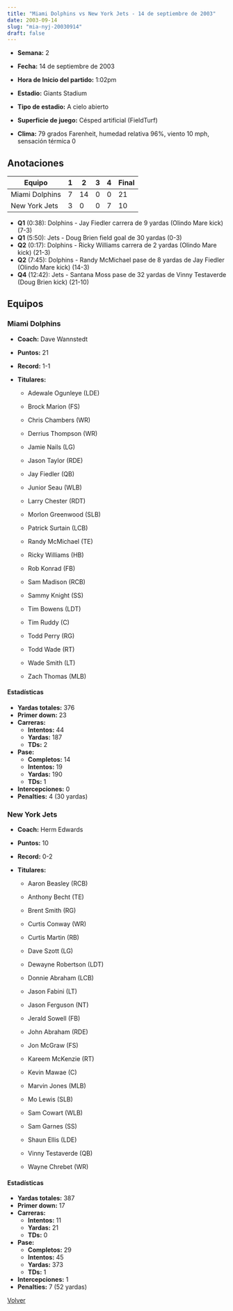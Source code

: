```yaml
---
title: "Miami Dolphins vs New York Jets - 14 de septiembre de 2003"
date: 2003-09-14
slug: "mia-nyj-20030914"
draft: false
---
```


* **Semana:** 2
* **Fecha:** 14 de septiembre de 2003

* **Hora de Inicio del partido:** 1:02pm
* **Estadio:** Giants Stadium
* **Tipo de estadio:** A cielo abierto
* **Superficie de juego:** Césped artificial (FieldTurf)
* **Clima:** 79 grados Farenheit, humedad relativa 96%, viento 10 mph, sensación térmica 0





## Anotaciones
| Equipo | 1 | 2 | 3 | 4 | Final |
|--------|---|---|---|---|-------|
| Miami Dolphins  | 7 | 14 | 0 | 0  | 21 |
| New York Jets  | 3 | 0 | 0 | 7  | 10 |
* **Q1** (0:38): Dolphins - Jay Fiedler carrera de 9 yardas (Olindo Mare kick) (7-3)
* **Q1** (5:50): Jets - Doug Brien field goal de 30 yardas (0-3)
* **Q2** (0:17): Dolphins - Ricky Williams carrera de 2 yardas (Olindo Mare kick) (21-3)
* **Q2** (7:45): Dolphins - Randy McMichael pase de 8 yardas de Jay Fiedler (Olindo Mare kick) (14-3)
* **Q4** (12:42): Jets - Santana Moss pase de 32 yardas de Vinny Testaverde (Doug Brien kick) (21-10)


## Equipos


### Miami Dolphins
* **Coach:** Dave Wannstedt
* **Puntos:** 21
* **Record:** 1-1
* **Titulares:** 

  * Adewale Ogunleye (LDE) 

  * Brock Marion (FS) 

  * Chris Chambers (WR) 

  * Derrius Thompson (WR) 

  * Jamie Nails (LG) 

  * Jason Taylor (RDE) 

  * Jay Fiedler (QB) 

  * Junior Seau (WLB) 

  * Larry Chester (RDT) 

  * Morlon Greenwood (SLB) 

  * Patrick Surtain (LCB) 

  * Randy McMichael (TE) 

  * Ricky Williams (HB) 

  * Rob Konrad (FB) 

  * Sam Madison (RCB) 

  * Sammy Knight (SS) 

  * Tim Bowens (LDT) 

  * Tim Ruddy (C) 

  * Todd Perry (RG) 

  * Todd Wade (RT) 

  * Wade Smith (LT) 

  * Zach Thomas (MLB) 

#### Estadísticas
* **Yardas totales:** 376
* **Primer down:** 23
* **Carreras:**
  * **Intentos:** 44
  * **Yardas:** 187
  * **TDs:** 2
* **Pase:**
  * **Completos:** 14
  * **Intentos:** 19
  * **Yardas:** 190
  * **TDs:** 1
* **Intercepciones:** 0
* **Penalties:** 4 (30 yardas)

### New York Jets
* **Coach:** Herm Edwards
* **Puntos:** 10
* **Record:** 0-2
* **Titulares:** 

  * Aaron Beasley (RCB) 

  * Anthony Becht (TE) 

  * Brent Smith (RG) 

  * Curtis Conway (WR) 

  * Curtis Martin (RB) 

  * Dave Szott (LG) 

  * Dewayne Robertson (LDT) 

  * Donnie Abraham (LCB) 

  * Jason Fabini (LT) 

  * Jason Ferguson (NT) 

  * Jerald Sowell (FB) 

  * John Abraham (RDE) 

  * Jon McGraw (FS) 

  * Kareem McKenzie (RT) 

  * Kevin Mawae (C) 

  * Marvin Jones (MLB) 

  * Mo Lewis (SLB) 

  * Sam Cowart (WLB) 

  * Sam Garnes (SS) 

  * Shaun Ellis (LDE) 

  * Vinny Testaverde (QB) 

  * Wayne Chrebet (WR) 

#### Estadísticas
* **Yardas totales:** 387
* **Primer down:** 17
* **Carreras:**
  * **Intentos:** 11
  * **Yardas:** 21
  * **TDs:** 0
* **Pase:**
  * **Completos:** 29
  * **Intentos:** 45
  * **Yardas:** 373
  * **TDs:** 1
* **Intercepciones:** 1
* **Penalties:** 7 (52 yardas)


[Volver](/historia/2003)
